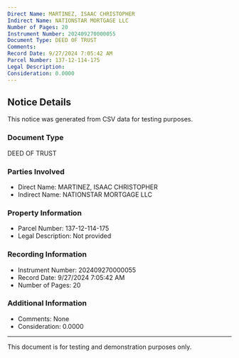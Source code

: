 ```yaml
---
Direct Name: MARTINEZ, ISAAC CHRISTOPHER
Indirect Name: NATIONSTAR MORTGAGE LLC
Number of Pages: 20
Instrument Number: 202409270000055
Document Type: DEED OF TRUST
Comments: 
Record Date: 9/27/2024 7:05:42 AM
Parcel Number: 137-12-114-175
Legal Description: 
Consideration: 0.0000
---
```


## Notice Details

This notice was generated from CSV data for testing purposes.

### Document Type
DEED OF TRUST

### Parties Involved
- Direct Name: MARTINEZ, ISAAC CHRISTOPHER
- Indirect Name: NATIONSTAR MORTGAGE LLC

### Property Information
- Parcel Number: 137-12-114-175
- Legal Description: Not provided

### Recording Information
- Instrument Number: 202409270000055
- Record Date: 9/27/2024 7:05:42 AM
- Number of Pages: 20

### Additional Information
- Comments: None
- Consideration: 0.0000

---

This document is for testing and demonstration purposes only.
